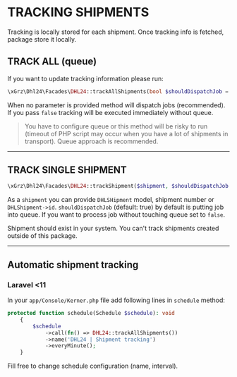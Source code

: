 # TRACKING SHIPMENTS
Tracking is locally stored for each shipment. Once tracking info is fetched, package store it locally. 


## TRACK ALL (queue)
If you want to update tracking information please run:

```php
\xGrz\Dhl24\Facades\DHL24::trackAllShipments(bool $shouldDispatchJob = true));
```
When no parameter is provided method will dispatch jobs (recommended). If you pass `false` tracking will be executed immediately without queue.

> You have to configure queue or this method will be risky to run (timeout of PHP script may occur when you have a lot of shipments in transport).
Queue approach is recommended.

___

## TRACK SINGLE SHIPMENT

```php
\xGrz\Dhl24\Facades\DHL24::trackShipment($shipment, $shouldDispatchJob = true);
```
As a `shipment` you can provide `DHLSHipment` model, shipment number or `DHLShipment->id`.
`shouldDispatchJob` (default: true) by default is putting job into queue. If you want to process job without touching queue set to `false`.

Shipment should exist in your system. You can't track shipments created outside of this package.
___

## Automatic shipment tracking

### Laravel <11

In your `app/Console/Kerner.php` file add following lines in `schedule` method:
```php
protected function schedule(Schedule $schedule): void
    {
        $schedule
            ->call(fn() => DHL24::trackAllShipments())
            ->name('DHL24 | Shipment tracking')
            ->everyMinute();
    }
```

Fill free to change schedule configuration (name, interval).
